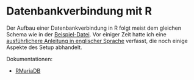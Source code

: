 # Datenbankverbindung mit R

Der Aufbau einer Datenbankverbindung in R folgt meist dem gleichen Schema wie in der [Beispiel-Datei](connect2db.r). Vor einiger Zeit hatte ich eine [ausführlichere Anleitung in englischer Sprache](https://www.ruediger-voigt.eu/accessing-databases-with-r.html) verfasst, die noch einige Aspekte des Setup abhandelt.

Dokumentationen:


* [RMariaDB](https://cran.r-project.org/web/packages/RMariaDB/index.html)
